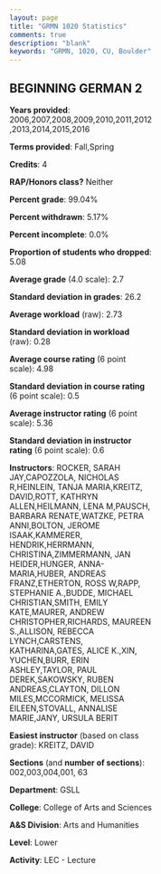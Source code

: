 ```yaml
---
layout: page
title: "GRMN 1020 Statistics"
comments: true
description: "blank"
keywords: "GRMN, 1020, CU, Boulder"
--- 
```

<head>
<script src="https://ajax.googleapis.com/ajax/libs/jquery/2.1.3/jquery.min.js"></script>
<script src="https://dl.dropboxusercontent.com/s/pc42nxpaw1ea4o9/highcharts.js?dl=0"></script>
<!-- <script src="../assets/js/highcharts.js"></script> -->
<style type="text/css">@font-face {
	font-family: "Bebas Neue";
	src: url(https://www.filehosting.org/file/details/544349/BebasNeue%20Regular.otf) format("opentype");
	}
	h1.Bebas { 
		font-family: "Bebas Neue", Verdana, Tahoma;
	}
</style>
</head>
<body>
	<div id="container" style="float: right; width: 45%; height: 88%; margin-left: 2.5%; margin-right: 2.5%;"></div>
	<script language="JavaScript">
		$(document).ready(function() {
		var chart = {type: 'column'};
		var title = {text: 'Grade Distribution'};
		var xAxis = {categories: ['A','B','C','D','F'],crosshair: true};
		var yAxis = {min: 0,title: {text: 'Percentage'}};
		var tooltip = {headerFormat: '<center><b><span style="font-size:20px">{point.key}</span></b></center>',
		               pointFormat: '<td style="padding:0"><b>{point.y:.1f}%</b></td>',
		               footerFormat: '</table>',shared: true,useHTML: true};
		var plotOptions = {column: {pointPadding: 0.0,borderWidth: 0}};  
		var credits = {enabled: false};var series= [{name: 'Percent',data: [20.16,43.54,28.23,5.04,3.02,]}];
		var json = {};
		json.chart = chart;
		json.title = title;
		json.tooltip = tooltip;
		json.xAxis = xAxis;
		json.yAxis = yAxis;  
		json.series = series;
		json.plotOptions = plotOptions;  
		json.credits = credits;
		$('#container').highcharts(json);
	});
	</script>
</body>
			   
## BEGINNING GERMAN 2

**Years provided**: 2006,2007,2008,2009,2010,2011,2012,2013,2014,2015,2016

**Terms provided**: Fall,Spring

**Credits**: 4

**RAP/Honors class?** Neither

**Percent grade**: 99.04%

**Percent withdrawn**: 5.17%

**Percent incomplete**: 0.0%

**Proportion of students who dropped**: 5.08

**Average grade** (4.0 scale): 2.7

**Standard deviation in grades**: 26.2

**Average workload** (raw): 2.73

**Standard deviation in workload** (raw): 0.28

**Average course rating** (6 point scale): 4.98

**Standard deviation in course rating** (6 point scale): 0.5

**Average instructor rating** (6 point scale): 5.36

**Standard deviation in instructor rating** (6 point scale): 0.6

**Instructors**: ROCKER, SARAH JAY,CAPOZZOLA, NICHOLAS R,HEINLEIN, TANJA MARIA,KREITZ, DAVID,ROTT, KATHRYN ALLEN,HEILMANN, LENA M,PAUSCH, BARBARA RENATE,WATZKE, PETRA ANNI,BOLTON, JEROME ISAAK,KAMMERER, HENDRIK,HERRMANN, CHRISTINA,ZIMMERMANN, JAN HEIDER,HUNGER, ANNA-MARIA,HUBER, ANDREAS FRANZ,ETHERTON, ROSS W,RAPP, STEPHANIE A.,BUDDE, MICHAEL CHRISTIAN,SMITH, EMILY KATE,MAURER, ANDREW CHRISTOPHER,RICHARDS, MAUREEN S.,ALLISON, REBECCA LYNCH,CARSTENS, KATHARINA,GATES, ALICE K.,XIN, YUCHEN,BURR, ERIN ASHLEY,TAYLOR, PAUL DEREK,SAKOWSKY, RUBEN ANDREAS,CLAYTON, DILLON MILES,MCCORMICK, MELISSA EILEEN,STOVALL, ANNALISE MARIE,JANY, URSULA BERIT

**Easiest instructor** (based on class grade): KREITZ, DAVID

**Sections** (and **number of sections**): 002,003,004,001, 63

**Department**: GSLL

**College**: College of Arts and Sciences

**A&S Division**: Arts and Humanities

**Level**: Lower

**Activity**: LEC - Lecture